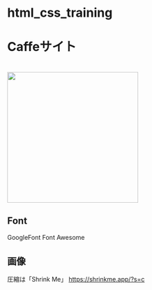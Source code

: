 # html_css_training

# Caffeサイト
# <img src="https://user-images.githubusercontent.com/49493561/152671183-2880eac5-261c-4141-9789-f8185469547c.png" width="300">
## Font
GoogleFont
Font Awesome
## 画像
圧縮は「Shrink Me」
https://shrinkme.app/?s=c
